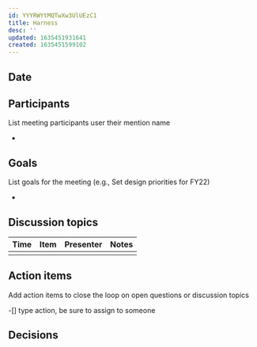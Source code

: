 ```yaml
---
id: YYYRWYtMQTwXw3UlUEzC1
title: Harness
desc: ''
updated: 1635451931641
created: 1635451599102
---
```


## Date

## Participants
List meeting participants user their  mention name

-

## Goals
List goals for the meeting (e.g., Set design priorities for FY22)

-

## Discussion topics

Time | Item | Presenter | Notes
---------|----------|---------|---------
   |   |   |

## Action items
Add action items to close the loop on open questions or discussion topics

-[] type action, be sure to assign to someone

## Decisions
